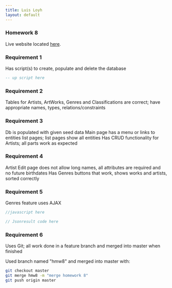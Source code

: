 ```yaml
---
title: Luis Loyh
layout: default
---
```


### Homework 8
Live website located [here](http://homework9app.azurewebsites.net).

### Requirement 1
Has script(s) to create, populate and delete the
database

```sql
-- up script here
```

### Requirement 2
Tables for Artists, ArtWorks, Genres and
Classifications are correct; have appropriate
names, types, relations/constraints

### Requirement 3 
Db is populated with given seed data
Main page has a menu or links to entities list
pages; list pages show all entities
Has CRUD functionality for Artists; all parts
work as expected

### Requirement 4
Artist Edit page does not allow long names, all
attributes are required and no future birthdates
Has Genres buttons that work, shows works and
artists, sorted correctly

### Requirement 5
Genres feature uses AJAX

```js
//javascript here
```

```csharp
// Jsonresult code here
```

### Requirement 6
Uses Git; all work done in a feature branch and
merged into master when finished

Used branch named "hmw8" and merged into master with:

```bash
git checkout master
git merge hmw8 -m "merge homework 8"
git push origin master
```